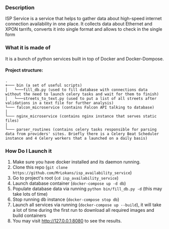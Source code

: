 ### Description

ISP Service is a service that helps to gather data about high-speed internet connection availability in one place. It collects data about Ethernet and XPON tarrifs, converts it into single format and allows to check in the single form

### What it is made of
It is a bunch of python services built in top of Docker and Docker-Dompose.

#### Project structure:
```
.
+─── bin (a set of useful scripts)
│   └───fill_db.py (used to fill database with connections data without the need to launch celery tasks and wait for them to finish)
│   └───streets_to_text.py (used to put a list of all streets after validations in a text file for further analysis)
└─── falcon_microservice (contains Falcon API talking to database)
│
└─── nginx_microservice (contains nginx instance that serves static files)
│
└─── parser_routines (contains celery tasks responsible for parsing data from providers' sites. Briefly there is a Celery Beat Scheduler instance and 4 Celery workers that a launched on a daily basis)
```

### How Do I Launch it

1. Make sure you have docker installed and its daemon running.
2. Clone this repo (```git clone https://github.com/MrLokans/isp_availability_service```)
3. Go to project's root (```cd isp_availability_service```)
4. Launch database container (```docker-compose up -d db```)
5. Populate database data via running ```python bin/fill_db.py -d``` (this may take lots of time)
6. Stop running db instance (```docker-compose stop db```)
7. Launch all services via running (```docker-compose up --build```), it will take a lot of time during the first run to download all required images and build containers
8. You may visit http://127.0.0.1:8080 to see the results.